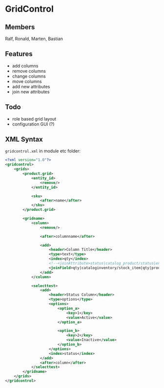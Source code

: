 GridControl
===========

Members
-------
Ralf, Ronald, Marten, Bastian

Features
--------
- add columns
- remove columns
- change columns
- move columns
- add new attributes
- join new attributes

Todo
-----
- role based grid layout
- configuration GUI (?)

XML Syntax
----------
`gridcontrol.xml` in module etc folder:

``````xml
<?xml version="1.0"?>
<gridcontrol>
    <grids>
        <product.grid>
            <entity_id>
                <remove/>
            </entity_id>

            <sku>
                <after>name</after>
            </sku>
        </product.grid>

        <gridname>
            <column>
                <remove/>

                <after>columnname</after>

                <add>
                    <header>Column Title</header>
                    <type>text</type>
                    <index>qty</index>
                    <!--<joinAttribute>status|catalog_product/status|entity_id||inner</joinAttribute>-->
                    <joinField>qty|cataloginventory/stock_item|qty|product_id=entity_id|{{table}}.stock_id=1|left</joinField>
                </add>
            </column>

            <selecttest>
                <add>
                    <header>Status Column</header>
                    <type>options</type>
                    <options>
                        <option_a>
                            <key>1</key>
                            <value>Active</value>
                        </option_a>

                        <option_b>
                            <key>2</key>
                            <value>Inactive</value>
                        </option_b>
                    </options>
                    <index>status</index>
                </add>
                <after>column</after>
            </selecttest>
        </gridname>
    </grids>
</gridcontrol>
``````